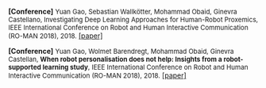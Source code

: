 **[Conference]** <font size="2"> Yuan Gao, Sebastian Wallkötter, Mohammad Obaid, Ginevra Castellano, Investigating Deep Learning Approaches for Human-Robot Proxemics, IEEE International Conference on Robot and Human Interactive Communication (RO-MAN 2018), 2018. </font> [[paper]](papers/investigating-deep-learning-approaches.pdf)


**[Conference]** <font size="2"> Yuan Gao, Wolmet Barendregt, Mohammad Obaid, Ginevra Castellan, <b>When robot personalisation does not help: Insights from a robot-supported learning study</b>, IEEE International Conference on Robot and Human Interactive Communication (RO-MAN 2018), 2018.</font> [[paper]](papers/when-robot-does-not-help.pdf)
